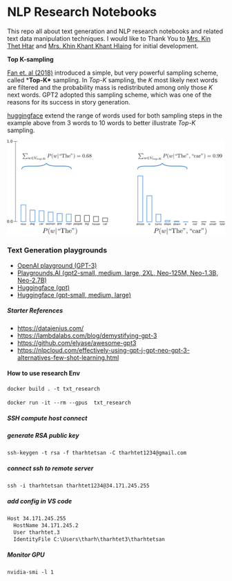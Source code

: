 # NLP Research Notebooks

This repo all about text generation and NLP research notebooks and related text data manipulation techniques. I would like to Thank You to [Mrs. Kin Thet Htar](https://github.com/khinthethtar) and [Mrs. Khin Khant Khant Hlaing](https://github.com/khinkhant2hlaing) for initial development.



**Top K-sampling**

[Fan et. al (2018)](https://arxiv.org/pdf/1805.04833.pdf) introduced a simple, but very powerful sampling scheme, called ***Top-K\*** sampling. In *Top-K* sampling, the *K* most likely next words are filtered and the probability mass is redistributed among only those *K* next words. GPT2 adopted this sampling scheme, which was one of the reasons for its success in story generation.

[huggingface](https://github.com/huggingface/transformers) extend the range of words used for both sampling steps in the example above from 3 words to 10 words to better illustrate *Top-K* sampling.



![](images/top_k_sampling.png)







### Text Generation playgrounds

- [OpenAI playground (GPT-3)](https://beta.openai.com/playground)
- [Playgrounds.AI (gpt2-small, medium, large, 2XL, Neo-125M, Neo-1.3B, Neo-2.7B) ](https://playgrounds.ai/) 
- [Huggingface (gpt)](https://transformer.huggingface.co/doc/gpt)
- [Huggingface (gpt-small, medium, large)](https://transformer.huggingface.co/doc/gpt2-large)





##### Starter References

- https://datajenius.com/
- https://lambdalabs.com/blog/demystifying-gpt-3
- https://github.com/elyase/awesome-gpt3
- https://nlpcloud.com/effectively-using-gpt-j-gpt-neo-gpt-3-alternatives-few-shot-learning.html





#### How to use research Env

```shell
docker build . -t txt_research

docker run -it --rm --gpus  txt_research

```



##### SSH compute host connect

##### generate RSA public key

```
ssh-keygen -t rsa -f tharhtetsan -C tharhtet1234@gmail.com
```

##### connect ssh to remote server

```
ssh -i tharhtetsan tharhtet1234@34.171.245.255
```

##### add config in VS code

```
Host 34.171.245.255
  HostName 34.171.245.2
  User tharhtet.3
  IdentityFile C:\Users\tharh\tharhtet3\tharhtetsan
```

##### Monitor GPU

```
nvidia-smi -l 1
```







